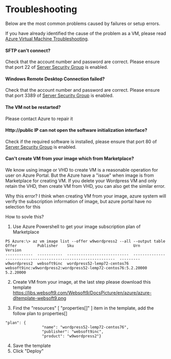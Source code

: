 # Troubleshooting

Below are the most common problems caused by failures or setup errors.

If you have already identified the cause of the problem as a VM, please read [Azure Virtual Machine Troubleshooting](https://docs.microsoft.com/en-us/azure/virtual-machines/troubleshooting/).

#### SFTP can't connect?

Check that the account number and password are correct. Please ensure that port 22 of [Server Security Group](/network-safegroup.md) is enabled.

#### Windows Remote Desktop Connection failed?

Check that the account number and password are correct. Please ensure that port 3389 of [Server Security Group](/network-safegroup.md) is enabled.

#### The VM not be restarted?

Please contact Azure to repair it

#### Http://public IP can not open the software initialization interface?

Check if the required software is installed, please ensure that port 80 of [Server Security Group](/network-safegroup.md) is enabled.

#### Can't create VM from your image which from Marketplace?

We know using image or VHD to create VM is a reasonable operation for user on Azure Portal. But the Azure have a "issue" when image is from Marketplace for creating VM. If you delete your Wordpress VM and only retain the VHD, then create VM from VHD, you can also get the similar error.

Why this error?  I think when creating VM from your image, azure system will verify the subscription information of image, but azure portal have no selection for this

How to sovle this?

1. Use Azure Powershell to get your image subscription plan of Marketplace
```
PS Azure:\> az vm image list --offer w9wordpress2 --all --output table
Offer         Publisher    Sku                          Urn                                                             Version
------------  -----------  ---------------------------  --------------------------------------------------------------  ---------
w9wordpress2  websoft9inc  wordpress52-lemp72-centos76  websoft9inc:w9wordpress2:wordpress52-lemp72-centos76:5.2.20000  5.2.20000
```

2. Create VM from your image, at the last step please download this template
https://libs.websoft9.com/Websoft9/DocsPicture/en/azure/azure-dltemplate-websoft9.png

3. Find the "resources" [  "properties[]" ]  item in the template, add the follow plan to properties[]
```
"plan": {
                "name": "wordpress52-lemp72-centos76",
                "publisher": "websoft9inc",
                "product": "w9wordpress2"}
```
4. Save the template
5. Click "Deploy"